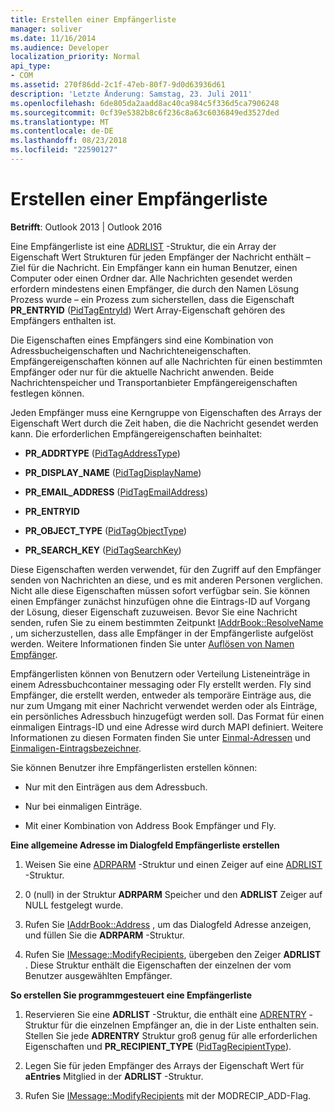 ```yaml
---
title: Erstellen einer Empfängerliste
manager: soliver
ms.date: 11/16/2014
ms.audience: Developer
localization_priority: Normal
api_type:
- COM
ms.assetid: 270f86dd-2c1f-47eb-80f7-9d0d63936d61
description: 'Letzte Änderung: Samstag, 23. Juli 2011'
ms.openlocfilehash: 6de805da2aadd8ac40ca984c5f336d5ca7906248
ms.sourcegitcommit: 0cf39e5382b8c6f236c8a63c6036849ed3527ded
ms.translationtype: MT
ms.contentlocale: de-DE
ms.lasthandoff: 08/23/2018
ms.locfileid: "22590127"
---
```

# <a name="creating-a-recipient-list"></a>Erstellen einer Empfängerliste

  
  
**Betrifft**: Outlook 2013 | Outlook 2016 
  
Eine Empfängerliste ist eine [ADRLIST](adrlist.md) -Struktur, die ein Array der Eigenschaft Wert Strukturen für jeden Empfänger der Nachricht enthält – Ziel für die Nachricht. Ein Empfänger kann ein human Benutzer, einen Computer oder einen Ordner dar. Alle Nachrichten gesendet werden erfordern mindestens einen Empfänger, die durch den Namen Lösung Prozess wurde – ein Prozess zum sicherstellen, dass die Eigenschaft **PR_ENTRYID** ([PidTagEntryId](pidtagentryid-canonical-property.md)) Wert Array-Eigenschaft gehören des Empfängers enthalten ist. 
  
Die Eigenschaften eines Empfängers sind eine Kombination von Adressbucheigenschaften und Nachrichteneigenschaften. Empfängereigenschaften können auf alle Nachrichten für einen bestimmten Empfänger oder nur für die aktuelle Nachricht anwenden. Beide Nachrichtenspeicher und Transportanbieter Empfängereigenschaften festlegen können. 
  
Jeden Empfänger muss eine Kerngruppe von Eigenschaften des Arrays der Eigenschaft Wert durch die Zeit haben, die die Nachricht gesendet werden kann. Die erforderlichen Empfängereigenschaften beinhaltet:
  
- **PR_ADDRTYPE** ([PidTagAddressType](pidtagaddresstype-canonical-property.md)) 
    
- **PR_DISPLAY_NAME** ([PidTagDisplayName](pidtagdisplayname-canonical-property.md)) 
    
- **PR_EMAIL_ADDRESS** ([PidTagEmailAddress](pidtagemailaddress-canonical-property.md)) 
    
- **PR_ENTRYID**
    
- **PR_OBJECT_TYPE** ([PidTagObjectType](pidtagobjecttype-canonical-property.md)) 
    
- **PR_SEARCH_KEY** ([PidTagSearchKey](pidtagsearchkey-canonical-property.md)) 
    
Diese Eigenschaften werden verwendet, für den Zugriff auf den Empfänger senden von Nachrichten an diese, und es mit anderen Personen verglichen. Nicht alle diese Eigenschaften müssen sofort verfügbar sein. Sie können einen Empfänger zunächst hinzufügen ohne die Eintrags-ID auf Vorgang der Lösung, dieser Eigenschaft zuzuweisen. Bevor Sie eine Nachricht senden, rufen Sie zu einem bestimmten Zeitpunkt [IAddrBook::ResolveName](iaddrbook-resolvename.md) , um sicherzustellen, dass alle Empfänger in der Empfängerliste aufgelöst werden. Weitere Informationen finden Sie unter [Auflösen von Namen Empfänger](resolving-a-recipient-name.md).
  
Empfängerlisten können von Benutzern oder Verteilung Listeneinträge in einem Adressbuchcontainer messaging oder Fly erstellt werden. Fly sind Empfänger, die erstellt werden, entweder als temporäre Einträge aus, die nur zum Umgang mit einer Nachricht verwendet werden oder als Einträge, ein persönliches Adressbuch hinzugefügt werden soll. Das Format für einen einmaligen Eintrags-ID und eine Adresse wird durch MAPI definiert. Weitere Informationen zu diesen Formaten finden Sie unter [Einmal-Adressen](one-off-addresses.md) und [Einmaligen-Eintragsbezeichner](one-off-entry-identifiers.md).
  
Sie können Benutzer ihre Empfängerlisten erstellen können:
  
- Nur mit den Einträgen aus dem Adressbuch.
    
- Nur bei einmaligen Einträge.
    
- Mit einer Kombination von Address Book Empfänger und Fly.
    
 **Eine allgemeine Adresse im Dialogfeld Empfängerliste erstellen**
  
1. Weisen Sie eine [ADRPARM](adrparm.md) -Struktur und einen Zeiger auf eine [ADRLIST](adrlist.md) -Struktur. 
    
2. 0 (null) in der Struktur **ADRPARM** Speicher und den **ADRLIST** Zeiger auf NULL festgelegt wurde. 
    
3. Rufen Sie [IAddrBook::Address](iaddrbook-address.md) , um das Dialogfeld Adresse anzeigen, und füllen Sie die **ADRPARM** -Struktur. 
    
4. Rufen Sie [IMessage::ModifyRecipients](imessage-modifyrecipients.md), übergeben den Zeiger **ADRLIST** . Diese Struktur enthält die Eigenschaften der einzelnen der vom Benutzer ausgewählten Empfänger. 
    
 **So erstellen Sie programmgesteuert eine Empfängerliste**
  
1. Reservieren Sie eine **ADRLIST** -Struktur, die enthält eine [ADRENTRY](adrentry.md) -Struktur für die einzelnen Empfänger an, die in der Liste enthalten sein. Stellen Sie jede **ADRENTRY** Struktur groß genug für alle erforderlichen Eigenschaften und **PR_RECIPIENT_TYPE** ([PidTagRecipientType](pidtagrecipienttype-canonical-property.md)).
    
2. Legen Sie für jeden Empfänger des Arrays der Eigenschaft Wert für **aEntries** Mitglied in der **ADRLIST** -Struktur. 
    
3. Rufen Sie [IMessage::ModifyRecipients](imessage-modifyrecipients.md) mit der MODRECIP_ADD-Flag. 
    

